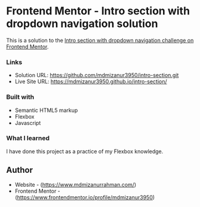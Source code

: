 # Frontend Mentor - Intro section with dropdown navigation solution

This is a solution to the [Intro section with dropdown navigation challenge on Frontend Mentor](https://www.frontendmentor.io/challenges/intro-section-with-dropdown-navigation-ryaPetHE5). 

### Links

- Solution URL: https://github.com/mdmizanur3950/intro-section.git
- Live Site URL: https://mdmizanur3950.github.io/intro-section/



### Built with

- Semantic HTML5 markup
- Flexbox
- Javascript

### What I learned

I have done this project as a practice of my Flexbox knowledge. 

## Author

- Website - (https://www.mdmizanurrahman.com/)
- Frontend Mentor - (https://www.frontendmentor.io/profile/mdmizanur3950)
